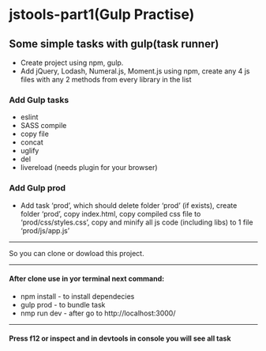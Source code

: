 # jstools-part1(Gulp Practise)
## Some simple tasks with gulp(task runner)
* Create project using npm, gulp.
* Add jQuery, Lodash, Numeral.js, Moment.js using npm, create any 4 js files with any 2 methods from every library in the list
### Add Gulp tasks
* eslint
* SASS compile
* copy file
* concat
* uglify
* del
* livereload (needs plugin for your browser)
### Add Gulp prod
* Add task ‘prod’, which should delete folder ‘prod’ (if exists), create folder ‘prod’, copy index.html, copy compiled css file to ‘prod/css/styles.css’, copy and minify all js code (including libs) to 1 file ‘prod/js/app.js’
***
So you can clone or dowload this project.
***
#### After clone use in yor terminal next command:
* npm install - to install dependecies
* gulp prod - to bundle task
* nmp run dev - after go to http://localhost:3000/
*** 
#### Press f12 or inspect and in devtools in console you will see all task


